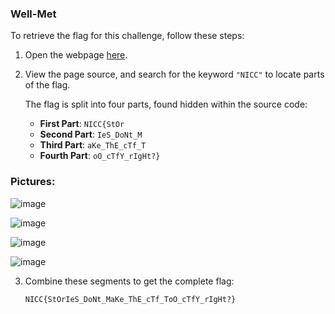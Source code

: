 ### Well-Met 

To retrieve the flag for this challenge, follow these steps:

1. Open the webpage [here](https://spookyctf.ctfd.io/lore).
2. View the page source, and search for the keyword `"NICC"` to locate parts of the flag. 

   The flag is split into four parts, found hidden within the source code:

   - **First Part**: `NICC{StOr`
   - **Second Part**: `IeS_DoNt_M`
   - **Third Part**: `aKe_ThE_cTf_T`
   - **Fourth Part**: `oO_cTfY_rIgHt?}`

### Pictures:

![image](https://github.com/x03ee/CTF-Writeup/blob/main/2024/SpookyCTF-2024/Misc/Well-Met/n1.PNG)

![image](https://github.com/x03ee/CTF-Writeup/blob/main/2024/SpookyCTF-2024/Misc/Well-Met/n2.PNG)

![image](https://github.com/x03ee/CTF-Writeup/blob/main/2024/SpookyCTF-2024/Misc/Well-Met/n3.PNG)

![image](https://github.com/x03ee/CTF-Writeup/blob/main/2024/SpookyCTF-2024/Misc/Well-Met/n4.PNG)

3. Combine these segments to get the complete flag:

   ```
   NICC{StOrIeS_DoNt_MaKe_ThE_cTf_ToO_cTfY_rIgHt?}
   ```
